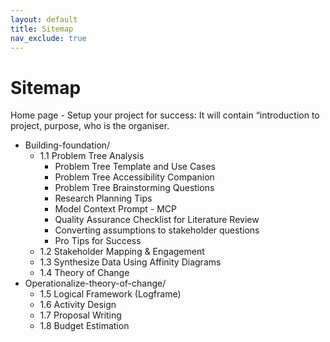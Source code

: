```yaml
---
layout: default
title: Sitemap
nav_exclude: true
---
```


# Sitemap

Home page - Setup your project for success: It will contain “introduction to project, purpose, who is the organiser.

- Building-foundation/
    - 1.1 Problem Tree Analysis
        - Problem Tree Template and Use Cases
        - Problem Tree Accessibility Companion
        - Problem Tree Brainstorming Questions
        - Research Planning Tips
        - Model Context Prompt - MCP
        - Quality Assurance Checklist for Literature Review
        - Converting assumptions to stakeholder questions
        - Pro Tips for Success
    - 1.2 Stakeholder Mapping & Engagement
    - 1.3 Synthesize Data Using Affinity Diagrams
    - 1.4 Theory of Change
- Operationalize-theory-of-change/
    - 1.5 Logical Framework (Logframe)
    - 1.6 Activity Design
    - 1.7 Proposal Writing
    - 1.8 Budget Estimation